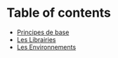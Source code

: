 # Table of contents

* [Principes de base](README.md)
* [Les Librairies](les-librairies.md)
* [Les Environnements](les-environnements.md)
